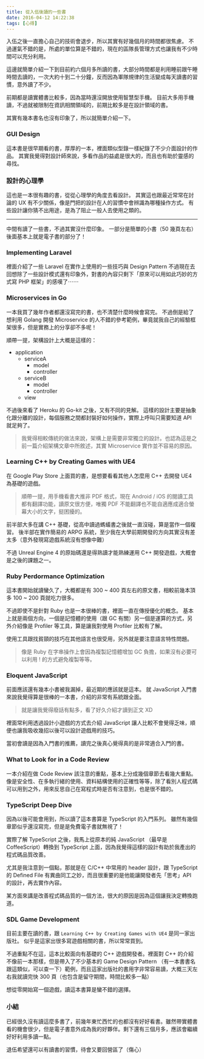 ```yaml
---
title: 從入伍後讀的一些書
date: 2016-04-12 14:22:38
tags: [心得]
---
```


入伍之後一直擔心自己的技術會退步，所以其實有好幾個月的時間都很焦慮。
不過運氣不錯的是，所處的單位算是不錯的，現在的區隊長管理方式也讓我有不少時間可以充分利用。

這邊就簡單介紹一下到目前約六個月多所讀的書，大部分時間都是利用睡前跟午睡時間去讀的，一次大約十到二十分鐘，反而因為軍隊規律的生活變成每天讀書的習慣，意外讀了不少。

<!-- more -->

前期都是讀實體書比較多，因為當時還沒開放使用智慧型手機。
目前大多用手機讀，不過就被限制在資訊相關領域的，前期比較多是在設計領域的書。

其實有幾本書名也沒有印象了，所以就簡單介紹一下。

### GUI Design

這本書是很早期看的書，厚厚的一本，裡面類似型錄一樣紀錄了不少介面設計的作品。
其實我覺得對設計師來說，多看作品的益處是很大的，而且也有助於靈感的尋找。

### 設計的心理學

這也是一本很有趣的書，從從心理學的角度去看設計。
其實這也跟最近常常在討論的 UX 有不少關係，像是門把的設計在人的習慣中會辨識為哪種操作方式。
有些設計讓你猜不出用途，是為了阻止一般人去使用之類的。

---

中間有讀了一些書，不過其實沒什麼印象。
一部分是簡單的小書（50 幾頁左右）後面基本上就是電子書的部分了！

### Implementing Laravel

裡面介紹了一些 Laravel 在實作上使用的一些技巧與 Design Pattern 不過現在去回想除了一些設計模式還有印象外，對書的內容只剩下「原來可以用如此巧妙的方式寫 PHP 框架」的感嘆了⋯⋯

### Microservices in Go

一本我買了幾年作者都還沒寫完的書，也不清楚什麼時候會寫完。
不過倒是給了想利用 Golang 開發 Microservice 的人不錯的參考範例，畢竟就我自己的經驗框架很多，但是實務上的分享卻不多呢！

順帶一提，架構設計上大概是這樣的：

- application
	- serviceA
		- model
		- controller
	- serviceB
		- model
		- controller
	- view

不過後來看了 Heroku 的 Go-kit 之後，又有不同的見解。
這樣的設計主要是抽象化跟分離的設計，每個服務之間都封裝好如何操作，實際上呼叫只需要知道 API 就足夠了。

> 我覺得相較傳統的做法來說，架構上是需要非常獨立的設計。也認為這是之前一篇介紹架構文章中所敘述，其實 Microservice 實作並不容易的原因。

### Learning C++ by Creating Games with UE4

在 Google Play Store 上面買的書，是想要看看其他人怎麼用 C++ 去開發 UE4 為基礎的遊戲。
> 順帶一提，用手機看書大推非 PDF 格式，現在 Android / iOS 的閱讀工具都有翻譯功能，讀原文很方便，唯獨 PDF 不能翻譯也不能自適應成適合螢幕大小的文字，挺困擾的。

前半部大多在講 C++ 基礎，從高中讀過螞蟻書之後就一直沒碰，算是當作一個複習。
後半部在實作簡易的 ARPG 系統，至少我在大學前期開發的方向其實沒有差太多（意外發現寫遊戲系統沒有想像中難）

不過 Unreal Engine 4 的原始碼還是得熟讀才能熟練運用 C++ 開發遊戲，大概會是之後的課題之一。

### Ruby Perdormance Optimization

這本書開始就讀蠻久了，大概都是有 300 ~ 400 頁左右的原文書，相較前幾本頂多 100 ~ 200 頁就吃力很多。

不過即使不是針對 Ruby 也是一本很棒的書，裡面一直在傳授優化的概念。
基本上就是兩個方向，一個是記憶體的使用（跟 GC 有關）另一個是運算的方式，另外介紹像是 Profiler 等工具，算是讓我對使用 Profiler 比較有了解。

使用工具跟找貧頸的技巧在其他語言也很受用，另外就是要注意語言特性問題。

> 像是 Ruby 在字串操作上會因為複製記憶體增加 GC 負擔，如果沒有必要可以利用 ! 的方式避免複製等等。

### Eloquent JavaScript

前面應該還有幾本小書被我漏掉，最近期的應該就是這本。
就 JavaScript 入門書來說我覺得算是很棒的一本書，介紹的非常有系統跟全面。
> 就是讓我覺得廢話有點多，看了好久介紹才讀到正文 XD

裡面常利用透過設計小遊戲的方式去介紹 JavaScript 讓人比較不會覺得乏味，順便也讓我吸收幾招以後可以設計遊戲用的技巧。

當初會讀是因為入門書的推薦，讀完之後真心覺得真的是非常適合入門的書。

### What to Look for in a Code Review

一本介紹在做 Code Review 該注意的重點，基本上分成幾個章節去看幾大重點。
像是安全性、在多執行緒的使用、資料結構使用的正確性等等，除了看別人程式碼可以用到之外，用來反思自己在寫程式時是否有注意到，也是很不錯的。

### TypeScript Deep Dive

因為以後可能會用到，所以讀了這本書算是 TypeScript 的入門系列。
雖然有幾個章節似乎還沒寫完，但是是免費電子書就無視了！

實際了解 TypeScript 之後，我馬上從原本的純 JavaScript （最早是 CoffeeScript）轉換到 TypeScript 上面，因為我覺得這樣的設計有助於我產出的程式碼品質改善。

尤其是我注意到一個點，那就是在 C/C++ 中常用的 header 設計，跟 TypeScript 的 Defined File 有異曲同工之妙，而且很重要的是他能讓開發者先「思考」API 的設計，再去實作內容。

某方面來講是改善程式碼品質的一個方法，很大的原因是因為這個讓我決定轉換跑道。

### SDL Game Development

目前主要在讀的書，跟 `Learning C++ by Creating Games with UE4` 是同一家出版社。
似乎是這家出很多寫遊戲相關的書，所以常常買到。

不過重點不在這，這本比較面向有基礎的 C++ 遊戲開發者。裡面對 C++ 的介紹不像前一本那樣，但是帶入了不少基本的 Game Design Pattern （有一本書書名跟這類似，可以查一下）範例，而且這家出版社的書用字非常容易讀，大概三天左右我就讀完快 300 頁（也包含是留守期間，時間比較多一點）

想從零開始寫一個遊戲，讀這本書算是蠻不錯的選擇。

### 小結

已經很久沒有讀這麼多書了，前幾年東忙西忙的也都沒有好好看書。雖然帶實體書看的機會很少，但是電子書意外成為我的好夥伴。剩下還有三個月多，應該會繼續好好利用多讀一點。

退伍希望還可以有讀書的習慣，待會又要回營區了（傷心）
